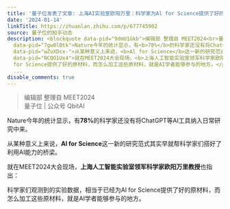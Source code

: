 ```yaml
---
title: '量子位发表了文章: 上海AI实验室欧阳万里：科学家为Al for Science提供了好的原材料，就看AI学者如何加工｜MEET2024'
date: '2024-01-14'
linkTitle: https://zhuanlan.zhihu.com/p/677745902
source: 量子位的知乎动态
description: <blockquote data-pid="9dmU1Gkb">编辑部 整理自 MEET2024<br>量子位 | 公众号 QbitAI</blockquote><p
  data-pid="7gw0lBtk">Nature今年的统计显示，有<b>78%</b>的科学家还没有将ChatGPT等AI工具纳入日常研究中来。</p><p
  data-pid="wZuXDcx-">从某种意义上来说，<b>Al for Science</b>这一新的研究范式其实早就帮科学家们搭好了利用AI能力的桥梁。</p><p
  data-pid="NCQO1Ux4">就在MEET2024大会现场，<b>上海人工智能实验室领军科学家欧阳万里教授</b>也指出：</p><p data-pid="vj_ixs5O">科学家们观测到的实验数据，相当于已经为Al
  for Science提供了好的原材料，而怎么加工这些原材料，就是AI学者能够参与的地方。</p><p class="ztext-empty-paragraph"><br></p><figu
  ...
disable_comments: true
---
```

<blockquote data-pid="9dmU1Gkb">编辑部 整理自 MEET2024<br>量子位 | 公众号 QbitAI</blockquote><p data-pid="7gw0lBtk">Nature今年的统计显示，有<b>78%</b>的科学家还没有将ChatGPT等AI工具纳入日常研究中来。</p><p data-pid="wZuXDcx-">从某种意义上来说，<b>Al for Science</b>这一新的研究范式其实早就帮科学家们搭好了利用AI能力的桥梁。</p><p data-pid="NCQO1Ux4">就在MEET2024大会现场，<b>上海人工智能实验室领军科学家欧阳万里教授</b>也指出：</p><p data-pid="vj_ixs5O">科学家们观测到的实验数据，相当于已经为Al for Science提供了好的原材料，而怎么加工这些原材料，就是AI学者能够参与的地方。</p><p class="ztext-empty-paragraph"><br></p><figu ...